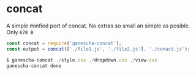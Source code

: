 # concat
A simple minfied port of concat. 
No extras so small an simple as posible.
Only `678 B`

```javascript
const concat = require('ganescha-concat');
const output = concat(['./file1.js', './file2.js'], './conact.js');
```

```javascript
$ ganescha-concat ./style.css ./dropdown.css ./view.css
ganescha-concat done
```
